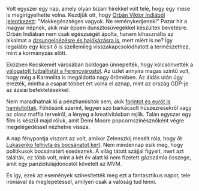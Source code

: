 Volt egyszer egy nap, amely olyan bizarr hírekkel volt tele, hogy egy mese is megirigyelhette volna. Kezdjük ott, hogy <a href="https://telex.hu/kulfold/2025/01/06/orban-viktor-india-utazas">Orbán Viktor Indiából jelentkezett</a>: "Makkegészséges vagyok. Ne reménykedjenek!" Pazar hír a magyar népnek, akik már éppen dunsztosüvegekkel készültek bevetésre. Orbán Indiában nem csak egészségét ápolta, hanem kihasználta az alkalmat a <a href="https://telex.hu/kulfold/2025/01/06/orban-viktor-india-utazas-hajo">dzsungelnézésre és hajókázásra is</a>, mert miért is ne? Így legalább egy kicsit ő is szellemileg visszakapcsolódhatott a természethez, mint a kormányzás előtt.

Eközben Kecskemét városában boldogan ünnepelték, hogy kölcsönvették a <a href="https://telex.hu/sport/2025/01/06/kecskemet-botka-endre-valogatott-vedo-ferencvaros-fel-ev-kolcson">válogatott futballistát a Ferencvárostól</a>. Az üzlet annyira magas szintű volt, hogy még a Karmelita is megáldotta nagy örömében. Az áldás után úgy érezték, mintha a csapat többet ért volna el aznap, mint az ország GDP-je az ázsiai befektetésekkel.

Nem maradhatnak ki a pénzhamisítók sem, akik <a href="https://telex.hu/belfold/2025/01/06/penzhamisitas-hamis-penz-forint-euro-bankjegy-forinthamisitas-eurohamisitas-keszpenz">forintot és eurót is hamisítottak</a>. Főhősünk szerint, legyen szó barkácsolt húszezresekről vagy az olasz maffia terveiről, a lényeg a kreativitásban rejlik. Talán egyszer egy film is készül majd róluk, amit Demi Moore popcornszínésznőként végre megelégedéssel nézhetne vissza.

A nap fénypontja viszont az volt, amikor Zelenszkij mesélt róla, hogy őt <a href="https://telex.hu/kulfold/2025/01/06/zelenszkij-lukasenko-felhivott-es-bocsanatot-kert">Lukasenko felhívta és bocsánatot kért</a>. Nem mindennap esik meg, hogy politikusok bocsánatért esedeznek. A világ tátott szájjal figyelt, mert azt találták, ez több volt, mint a két év alatt ki nem fizetett gázszámla összege, amit egy panziótulajdonostól követelt az MVM.

És így, ezek az események színesítették meg ezt a fantasztikus napot, tele iróniával és meglepetéssel, amilyen csak a valóság tud lenni.